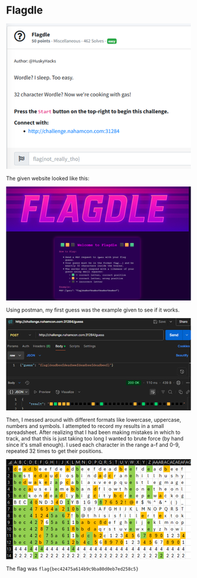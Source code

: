 # Flagdle

![alt text](images/image.png)

The given website looked like this:

![alt text](images/image-1.png)

Using postman, my first guess was the example given to see if it works.

![alt text](images/image-2.png)

Then, I messed around with different formats like lowercase, uppercase, numbers and symbols. I attempted to record my results in a small spreadsheet. After realizing that I had been making mistakes in which to track, and that this is just taking too long I wanted to brute force (by hand since it's small enough). I used each character in the range a-f and 0-9, repeated 32 times to get their positions.

![alt text](images/image-3.png)

The flag was `flag{bec42475a614b9c9ba80d0eb7ed258c5}`
